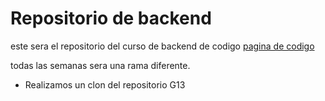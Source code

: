 # Repositorio de backend

este sera el repositorio del curso de backend de codigo 
<a href = "https://codigo.edu.pe"> pagina de codigo </a>

todas las semanas sera una rama diferente.

- Realizamos un clon del repositorio G13